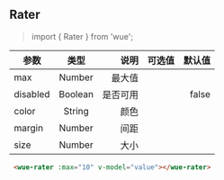 ## Rater

> import { Rater } from 'wue';


| 参数           | 类型          | 说明  | 可选值| 默认值|
| ------------- |:-------------:| -----:|-----:|-----:|
|max| Number | 最大值|||
|disabled| Boolean | 是否可用| |false|
|color| String | 颜色| ||
|margin| Number | 间距| ||
|size| Number | 大小| ||


```html
 <wue-rater :max="10" v-model="value"></wue-rater>
```
